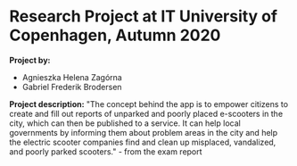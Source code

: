 # Research Project at IT University of Copenhagen, Autumn 2020

**Project by:**

- Agnieszka Helena Zagórna
- Gabriel Frederik Brodersen

**Project description:**
"The concept behind the app is to empower citizens to create and fill out reports of unparked and poorly placed e-scooters in the city, which can then be published to a service. It can help local governments by informing them about problem areas in the city and help the electric scooter companies find and clean up misplaced, vandalized, and poorly parked scooters." - from the exam report



